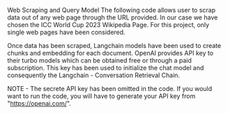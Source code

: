 Web Scraping and Query Model
The following code allows user to scrap data out of any web page through the URL provided. In our case we have chosen the ICC World Cup 2023 Wikipedia Page. For this project, only single web pages have been considered.

Once data has been scraped, Langchain models have been used to create chunks and embedding for each document. OpenAI provides API key to their turbo models which can be obtained free or through a paid subscription. This key has been used to initialize the chat model and consequently the Langchain - Conversation Retrieval Chain. 

NOTE - The secrete API key has been omitted in the code. If you would want to run the code, you will have to generate your API key from "https://openai.com/".
